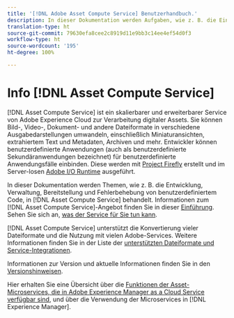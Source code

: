```yaml
---
title: '[!DNL Adobe Asset Compute Service] Benutzerhandbuch.'
description: In dieser Dokumentation werden Aufgaben, wie z. B. die Einführung, Entwicklung, Verwaltung, Bereitstellung und Fehlerbehebung von benutzerdefiniertem Code, in  [!DNL Asset Compute Service]  behandelt.
translation-type: ht
source-git-commit: 79630efa8cee2c8919d11e9bb3c14ee4ef54d0f3
workflow-type: ht
source-wordcount: '195'
ht-degree: 100%

---
```



# Info [!DNL Asset Compute Service]

[!DNL Asset Compute Service] ist ein skalierbarer und erweiterbarer Service von Adobe Experience Cloud zur Verarbeitung digitaler Assets. Sie können Bild-, Video-, Dokument- und andere Dateiformate in verschiedene Ausgabedarstellungen umwandeln, einschließlich Miniaturansichten, extrahiertem Text und Metadaten, Archiven und mehr. Entwickler können benutzerdefinierte Anwendungen (auch als benutzerdefinierte Sekundäranwendungen bezeichnet) für benutzerdefinierte Anwendungsfälle einbinden. Diese werden mit [Project Firefly](https://www.adobe.io/apis/experienceplatform/project-firefly/docs.html) erstellt und im Server-losen [Adobe I/O Runtime](https://www.adobe.io/apis/experienceplatform/runtime.html) ausgeführt.

In dieser Dokumentation werden Themen, wie z. B. die Entwicklung, Verwaltung, Bereitstellung und Fehlerbehebung von benutzerdefiniertem Code, in [!DNL Asset Compute Service] behandelt. Informationen zum [!DNL Asset Compute Service]-Angebot finden Sie in dieser [Einführung](introduction.md). Sehen Sie sich an, [was der Service für Sie tun kann](introduction.md#possible-use-cases-benefits).

[!DNL Asset Compute Service] unterstützt die Konvertierung vieler Dateiformate und die Nutzung mit vielen Adobe-Services. Weitere Informationen finden Sie in der Liste der [unterstützten Dateiformate und Service-Integrationen](https://experienceleague.adobe.com/docs/experience-manager-cloud-service/assets/file-format-support.html).

Informationen zur Version und aktuelle Informationen finden Sie in den [Versionshinweisen](/help/release-notes.md).

Hier erhalten Sie eine Übersicht über die [Funktionen der Asset-Microservices, die in Adobe Experience Manager as a Cloud Service verfügbar sind](https://experienceleague.adobe.com/docs/experience-manager-cloud-service/assets/asset-microservices-overview.html), und über die Verwendung der Microservices in [!DNL Experience Manager].

<!--
Possible to record the below info here in this landing page to centralize the miscellaneous info about Asset Compute Service?
 List of dependencies and requirements SDK, CLI, Devtools, etc.? Or may be a link to the prerequisites.
 Introduction video when Tech Marketing team shares one.
-->
